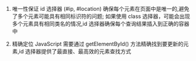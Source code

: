 
1. 唯一性保证
id 选择器 (#ip, #location) 确保每个元素在页面中是唯一的,避免了多个元素可能具有相同标识符的问题;
如果使用 class 选择器，可能会出现多个元素具有相同类名的情况,id 选择器确保每个查询结果插入到正确的容器中

2. 精确定位
JavaScript 需要通过 getElementById() 方法精确找到要更新的元素,id 选择器提供了最直接、最高效的元素查找方式

